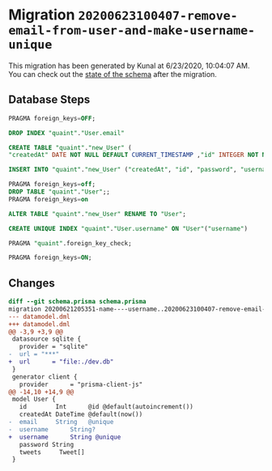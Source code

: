 # Migration `20200623100407-remove-email-from-user-and-make-username-unique`

This migration has been generated by Kunal at 6/23/2020, 10:04:07 AM.
You can check out the [state of the schema](./schema.prisma) after the migration.

## Database Steps

```sql
PRAGMA foreign_keys=OFF;

DROP INDEX "quaint"."User.email"

CREATE TABLE "quaint"."new_User" (
"createdAt" DATE NOT NULL DEFAULT CURRENT_TIMESTAMP ,"id" INTEGER NOT NULL  PRIMARY KEY AUTOINCREMENT,"password" TEXT NOT NULL  ,"username" TEXT NOT NULL  )

INSERT INTO "quaint"."new_User" ("createdAt", "id", "password", "username") SELECT "createdAt", "id", "password", "username" FROM "quaint"."User"

PRAGMA foreign_keys=off;
DROP TABLE "quaint"."User";;
PRAGMA foreign_keys=on

ALTER TABLE "quaint"."new_User" RENAME TO "User";

CREATE UNIQUE INDEX "quaint"."User.username" ON "User"("username")

PRAGMA "quaint".foreign_key_check;

PRAGMA foreign_keys=ON;
```

## Changes

```diff
diff --git schema.prisma schema.prisma
migration 20200621205351-name----username..20200623100407-remove-email-from-user-and-make-username-unique
--- datamodel.dml
+++ datamodel.dml
@@ -3,9 +3,9 @@
 datasource sqlite {
   provider = "sqlite"
-  url = "***"
+  url      = "file:./dev.db"
 }
 generator client {
   provider      = "prisma-client-js"
@@ -14,10 +14,9 @@
 model User {
   id        Int      @id @default(autoincrement())
   createdAt DateTime @default(now())
-  email     String   @unique
-  username      String?
+  username      String @unique
   password String
   tweets     Tweet[]
 }
```


